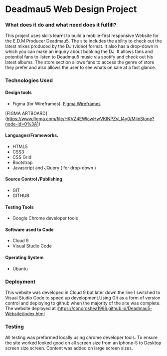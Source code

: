 # Deadmau5 Web Design Project

### What does it do and what need does it fulfill?

This project uses skills learnt to build a mobile-first responsive Website for the E.D.M Producer Deadmau5. The site includes the ability to check out the latest mixes produced by the DJ (video) format. It also has a drop-down in which you can make an inquiry about booking the DJ. It allows fans and potential fans to listen to Deadmau5 music via spotify and check out his latest albums. The store section allows fans to access the genre of store they prefer and also allows the user to see whats on sale at a fast glance. 

### Technologies Used

#### Design tools
- Figma (for Wireframes).
[Figma Wireframes](assets/WireFrames-Figma) 

[FIGMA ARTBOARD] (https://www.figma.com/file/HKVZ4EWlcwHwVKlNPZvLI4y0/MileStone?node-id=0%3A1)

#### Languages/Frameworks. 
- HTML5
- CSS3 
- CSS Grid
- Bootstrap
- Javascript and JQuery ( for drop-down )

#### Source Control /Publishing
- GIT
- GITHUB

#### Testing Tools
- Google Chrome developer tools


#### Software used to Code
- Cloud 9
- Visual Studio Code

#### Operating System
- Ubuntu

### Deployment

This website was developed in Cloud 9 but later down the line I switched to Visual Studio Code to speed up development.Using Git as a form of version control and deploying to github when the majority of the site was complete. The website deployed at :https://conoroshea1996.github.io/Deadmau5-Website/index.html



### Testing
All testing was preformed locally using chrome developer tools. To ensure the site worked looked good on all screen size from an Iphone-5 to Desktop screen size screen. Content was added on large screen sizes.

